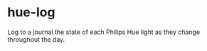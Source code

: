 hue-log
=======

Log to a journal the state of each Philips Hue light as they change
throughout the day.
